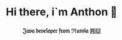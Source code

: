 <h1 align="center"> Hi there, i`m Anthon 👋</h1>
<h3 align="center">𝔍𝔞𝔳𝔞 𝔡𝔢𝔳𝔢𝔩𝔬𝔭𝔢𝔯 𝔣𝔯𝔬𝔪 ℜ𝔲𝔰𝔰𝔦𝔞 🇷🇺</h3>

<!--
**Anton-Scherbakov/Anton-Scherbakov** is a ✨ _special_ ✨ repository because its `README.md` (this file) appears on your GitHub profile.

Here are some ideas to get you started:

- 🔭 I’m currently working on ...
- 🌱 I’m currently learning ...
- 👯 I’m looking to collaborate on ...
- 🤔 I’m looking for help with ...
- 💬 Ask me about ...
- 📫 How to reach me: ...
- 😄 Pronouns: ...
- ⚡ Fun fact: ...
-->
